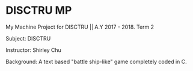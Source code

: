 # DISCTRU MP
My Machine Project for DISCTRU || A.Y 2017 - 2018. Term 2

Subject: DISCTRU 

Instructor: Shirley Chu

Background: A text based "battle ship-like" game completely coded in C.
